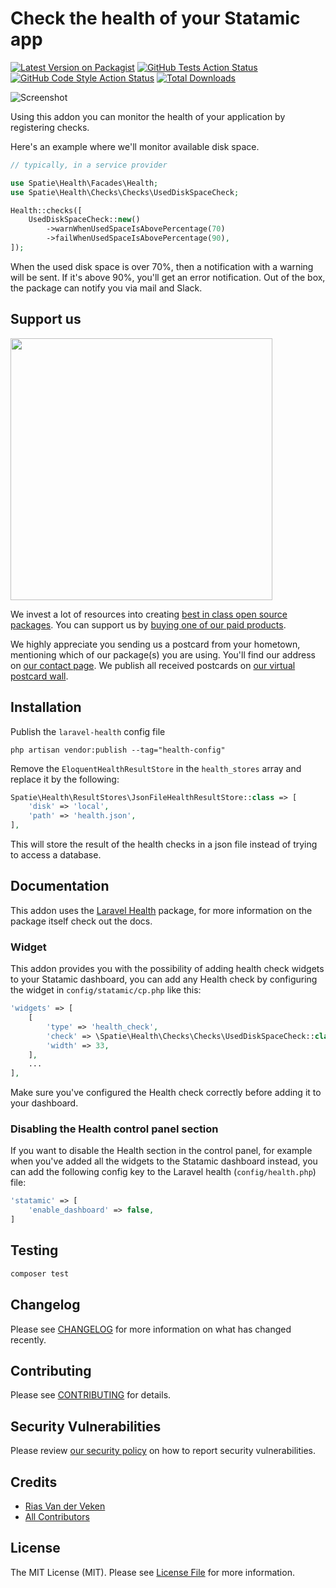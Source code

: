 # Check the health of your Statamic app

[![Latest Version on Packagist](https://img.shields.io/packagist/v/spatie/statamic-health.svg?style=flat-square)](https://packagist.org/packages/spatie/statamic-health)
[![GitHub Tests Action Status](https://img.shields.io/github/workflow/status/spatie/statamic-health/run-tests?label=tests)](https://github.com/spatie/statamic-health/actions?query=workflow%3Arun-tests+branch%3Amain)
[![GitHub Code Style Action Status](https://img.shields.io/github/workflow/status/spatie/statamic-health/Check%20&%20fix%20styling?label=code%20style)](https://github.com/spatie/statamic-health/actions?query=workflow%3A"Check+%26+fix+styling"+branch%3Amain)
[![Total Downloads](https://img.shields.io/packagist/dt/spatie/statamic-health.svg?style=flat-square)](https://packagist.org/packages/spatie/statamic-health)

![Screenshot](https://github.com/spatie/statamic-health/raw/main/docs/screenshot.png)

Using this addon you can monitor the health of your application by registering checks.

Here's an example where we'll monitor available disk space.

```php
// typically, in a service provider

use Spatie\Health\Facades\Health;
use Spatie\Health\Checks\Checks\UsedDiskSpaceCheck;

Health::checks([
    UsedDiskSpaceCheck::new()
        ->warnWhenUsedSpaceIsAbovePercentage(70)
        ->failWhenUsedSpaceIsAbovePercentage(90),
]);
```

When the used disk space is over 70%, then a notification with a warning will be sent. If it's above 90%, you'll get an error notification. Out of the box, the package can notify you via mail and Slack.

## Support us

[<img src="https://github-ads.s3.eu-central-1.amazonaws.com/statamic-health.jpg?t=1" width="419px" />](https://spatie.be/github-ad-click/statamic-health)

We invest a lot of resources into creating [best in class open source packages](https://spatie.be/open-source). You can support us by [buying one of our paid products](https://spatie.be/open-source/support-us).

We highly appreciate you sending us a postcard from your hometown, mentioning which of our package(s) you are using. You'll find our address on [our contact page](https://spatie.be/about-us). We publish all received postcards on [our virtual postcard wall](https://spatie.be/open-source/postcards).

## Installation

Publish the `laravel-health` config file

```shell
php artisan vendor:publish --tag="health-config"
```

Remove the `EloquentHealthResultStore` in the `health_stores` array and replace it by the following:

```php
Spatie\Health\ResultStores\JsonFileHealthResultStore::class => [
    'disk' => 'local',
    'path' => 'health.json',
],
```

This will store the result of the health checks in a json file instead of trying to access a database.

## Documentation

This addon uses the [Laravel Health](https://spatie.be/docs/laravel-health) package, for more information on the package itself check out the docs.

### Widget

This addon provides you with the possibility of adding health check widgets to your Statamic dashboard, you can add any Health check by configuring the widget in `config/statamic/cp.php` like this:

```php
'widgets' => [
    [
        'type' => 'health_check',
        'check' => \Spatie\Health\Checks\Checks\UsedDiskSpaceCheck::class,
        'width' => 33,
    ],
    ...
],
```

Make sure you've configured the Health check correctly before adding it to your dashboard.

### Disabling the Health control panel section

If you want to disable the Health section in the control panel, for example when you've added all the widgets to the Statamic dashboard instead, you can add the following config key to the Laravel health (`config/health.php`) file:

```php
'statamic' => [
    'enable_dashboard' => false,
]
```

## Testing

```bash
composer test
```

## Changelog

Please see [CHANGELOG](CHANGELOG.md) for more information on what has changed recently.

## Contributing

Please see [CONTRIBUTING](.github/CONTRIBUTING.md) for details.

## Security Vulnerabilities

Please review [our security policy](../../security/policy) on how to report security vulnerabilities.

## Credits

- [Rias Van der Veken](https://github.com/riasvdv)
- [All Contributors](../../contributors)

## License

The MIT License (MIT). Please see [License File](LICENSE.md) for more information.
